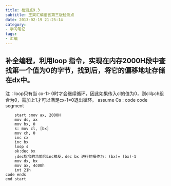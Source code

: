 ```yaml
---
title: 检测点9.3
subtitle: 王爽汇编语言第三版检测点
date: 2013-02-19 21:25:14
category:
- 学习笔记
tags: 
- 汇编
---
```


## 补全编程，利用loop 指令，实现在内存2000H段中查找第一个值为0的字节，找到后，将它的偏移地址存储在dx中。
注：loop只有当 cx-1> 0时才会继续循环，因此如果传入cl的值为0，则cl与ch组合为0，需加上1才可以满足cx-1=0退出循环。
    assume Cs : code
    code segment

        start :mov ax, 2000H 
        mov ds, ax
        mov bx, 0
        s: mov cl, [bx]
        mov ch, 0
        inc cx
        inc bx
        loop s
        ok:dec bx
        ;dec指令的功能和inc相反，dec bx 进行的操作为: (bx)= (bx)-1
        mov dx, bx
        mov ax, 4c00h 
        int 21h
    code ends
    end start